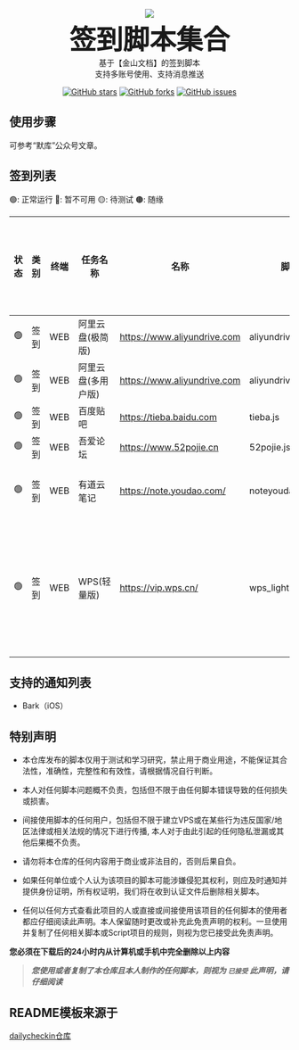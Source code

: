 <p align="center">
    <img src="https://socialify.git.ci/imoki/sign_script/image?description=1&font=Rokkitt&forks=1&issues=1&language=1&owner=1&pattern=Circuit%20Board&pulls=1&stargazers=1&theme=Dark"/>
    <br><strong><font size=50>签到脚本集合</font></strong>
    <br>基于【金山文档】的签到脚本
    <br>支持多账号使用、支持消息推送
</p>

<p align="center">
    <a href="https://github.com/imoki/sign_script/stargazers"><img src="https://img.shields.io/github/stars/imoki/sign_script?style=popout-square" alt="GitHub stars"></a>
    <a href="https://github.com/imoki/sign_script/network/members"><img src="https://img.shields.io/github/forks/imoki/sign_script?style=popout-square" alt="GitHub forks"></a>
    <a href="https://github.com/imoki/sign_script/issues"><img src="https://img.shields.io/github/issues/imoki/sign_script?style=popout-square" alt="GitHub issues"></a>
</p>

## 使用步骤  
可参考“默库”公众号文章。

## 签到列表

🟢: 正常运行 🔴: 暂不可用 🟡: 待测试 🟤: 随缘

| 状态 | 类别 | 终端 | 任务名称 | 名称 | 脚本名称 | 检查日期 | 是否支持多用户 | 是否需要表格 |备注 |
| --- | --- | --- | --- | --- | --- | --- | --- | --- | --- |
| 🟢️ | 签到 | WEB | 阿里云盘(极简版) | https://www.aliyundrive.com | aliyundrive_light.js | 2023-07-21 | 否 | 是 | 签到 |
| 🟢️ | 签到 | WEB | 阿里云盘(多用户版)  | https://www.aliyundrive.com | aliyundrive_multiuser.js | 2023-07-21 | 是 | 是 | 签到 |
| 🟢️ | 签到 | WEB | 百度贴吧 | https://tieba.baidu.com | tieba.js | 2023-07-21 | 是 | 是 | 签到 |
| 🟢️ | 签到 | WEB | 吾爱论坛 | https://www.52pojie.cn | 52pojie.js | 2023-07-20 | 是 | 是 | 签到 |
| 🟢️ | 签到 | WEB | 有道云笔记 | https://note.youdao.com/ |noteyoudao.js | 2023-07-21 | 是 | 是 | 签到、领取空间 |
| 🟢️ | 签到 | WEB | WPS(轻量版) | https://vip.wps.cn/ |wps_light.js | 2023-07-21 | 是 | 是 | 适用于手机端签到，不具备绕验证码功能 |

## 支持的通知列表

- Bark（iOS）

## 特别声明

- 本仓库发布的脚本仅用于测试和学习研究，禁止用于商业用途，不能保证其合法性，准确性，完整性和有效性，请根据情况自行判断。

- 本人对任何脚本问题概不负责，包括但不限于由任何脚本错误导致的任何损失或损害。

- 间接使用脚本的任何用户，包括但不限于建立VPS或在某些行为违反国家/地区法律或相关法规的情况下进行传播, 本人对于由此引起的任何隐私泄漏或其他后果概不负责。

- 请勿将本仓库的任何内容用于商业或非法目的，否则后果自负。

- 如果任何单位或个人认为该项目的脚本可能涉嫌侵犯其权利，则应及时通知并提供身份证明，所有权证明，我们将在收到认证文件后删除相关脚本。

- 任何以任何方式查看此项目的人或直接或间接使用该项目的任何脚本的使用者都应仔细阅读此声明。本人保留随时更改或补充此免责声明的权利。一旦使用并复制了任何相关脚本或Script项目的规则，则视为您已接受此免责声明。

**您必须在下载后的24小时内从计算机或手机中完全删除以上内容**

> ***您使用或者复制了本仓库且本人制作的任何脚本，则视为 `已接受` 此声明，请仔细阅读***

## README模板来源于
<a href="https://github.com/Sitoi/dailycheckin">dailycheckin仓库</a>
